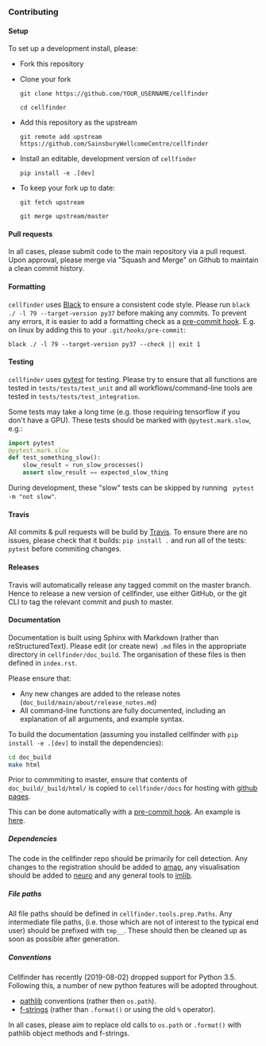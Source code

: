 ### Contributing
#### Setup
To set up a development install, please:
* Fork this repository
* Clone your fork

    `git clone https://github.com/YOUR_USERNAME/cellfinder`
    
    `cd cellfinder`
* Add this repository as the upstream

    `git remote add upstream https://github.com/SainsburyWellcomeCentre/cellfinder`
    
* Install an editable, development version of `cellfinder` 

    `pip install -e .[dev]`

* To keep your fork up to date:

    `git fetch upstream`
    
    `git merge upstream/master`
    
#### Pull requests
In all cases, please submit code to the main repository via a pull request. 
Upon approval, please merge via "Squash and Merge" on Github to maintain a 
clean commit history.

#### Formatting
`cellfinder` uses [Black](https://github.com/python/black) to ensure a consistent 
code style. Please run `black ./ -l 79 --target-version py37` before making 
any commits. To prevent any errors, it is easier to add a formatting check 
as a [pre-commit hook](https://www.atlassian.com/git/tutorials/git-hooks). 
E.g. on linux by adding this to your `.git/hooks/pre-commit`:

    black ./ -l 79 --target-version py37 --check || exit 1
    
#### Testing
`cellfinder` uses [pytest](https://docs.pytest.org/en/latest/) for testing. Please 
try to ensure that all functions are tested in `tests/tests/test_unit` and 
all workflows/command-line tools are tested in `tests/tests/test_integration`.

Some tests may 
take a long time (e.g. those requiring tensorflow if you don't have a GPU). 
These tests should be marked with `@pytest.mark.slow`, e.g.:

```python
import pytest
@pytest.mark.slow
def test_something_slow():
    slow_result = run_slow_processes()
    assert slow_result == expected_slow_thing
```

During development, these "slow" tests can be skipped by running `
pytest -m "not slow"`.

#### Travis
All commits & pull requests will be build by [Travis](https://travis-ci.com). 
To ensure there are no issues, please check that it builds: `pip install .` 
and run all of the tests: `pytest` before commiting changes. 


#### Releases
Travis will automatically release any tagged commit on the master branch. 
Hence to release a new version of cellfinder, use either GitHub, or the git 
CLI to tag the relevant commit and push to master.


#### Documentation
Documentation is built using Sphinx with Markdown (rather than 
reStructuredText). Please edit (or create new) `.md` files in the appropriate 
directory in `cellfinder/doc_build`. The organisation of these files is then 
defined in `index.rst`.

Please ensure that:
* Any new changes are added to the release notes
(`doc_build/main/about/release_notes.md`)
* All command-line functions are fully documented, including an explanation 
of all arguments, and example syntax.

To build the documentation (assuming you installed cellfinder with 
`pip install -e .[dev]` to install the dependencies):

```bash
cd doc_build
make html
```

Prior to commmiting to master, ensure that contents of 
`doc_build/_build/html/` is copied to `cellfinder/docs` for 
hosting with [github pages](https://adamltyson.github.io/cellfinder/index.html).

This can be done automatically with a 
[pre-commit hook](https://www.atlassian.com/git/tutorials/git-hooks). An 
example is 
[here](https://github.com/SainsburyWellcomeCentre/cellfinder/tree/master/doc_build/examples/pre-commit). 


##### Dependencies
The code in the cellfinder repo should be primarily for cell detection. Any 
changes to the registration should be added to 
[amap](https://github.com/sainsburywellcomecentre/amap-python), any 
visualisation should be added to 
[neuro](https://github.com/sainsburywellcomecentre/neuro) and any general 
tools to [imlib](https://github.com/adamltyson/imlib).


##### File paths
All file paths should be defined in `cellfinder.tools.prep.Paths`. Any 
intermediate file paths, (i.e. those which are not of interest to the typical 
end user) should be prefixed with `tmp__`. These should then be cleaned up as 
soon as possible after generation. 

##### Conventions
Cellfinder has recently (2019-08-02) dropped support for Python 3.5. Following 
this, a number of new python features will be adopted throughout.

* [pathlib](https://realpython.com/python-pathlib/) conventions 
(rather then `os.path`).
* [f-strings](https://realpython.com/python-f-strings/) 
(rather than `.format()` or using the old `%` operator). 

In all cases, please aim to replace old calls to `os.path` or `.format()` 
with pathlib object methods and f-strings.
